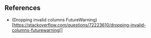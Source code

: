 ## References

* (Dropping invalid columns FutureWarning)[https://stackoverflow.com/questions/72223610/dropping-invalid-columns-futurewarning[]